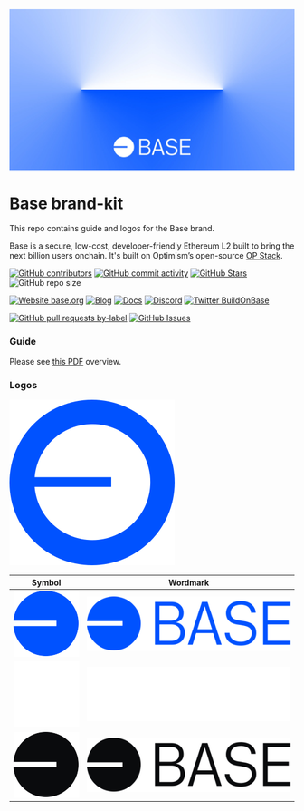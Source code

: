 ![Base](logo.webp)

# Base brand-kit

This repo contains guide and logos for the Base brand.

Base is a secure, low-cost, developer-friendly Ethereum L2 built to bring the next billion users onchain. It's built on Optimism’s open-source [OP Stack](https://stack.optimism.io/).

<!-- Badge row 1 - status -->

[![GitHub contributors](https://img.shields.io/github/contributors/base-org/brand-kit)](https://github.com/base-org/brand-kit/graphs/contributors)
[![GitHub commit activity](https://img.shields.io/github/commit-activity/w/base-org/brand-kit)](https://github.com/base-org/brand-kit/graphs/contributors)
[![GitHub Stars](https://img.shields.io/github/stars/base-org/brand-kit.svg)](https://github.com/base-org/brand-kit/stargazers)
![GitHub repo size](https://img.shields.io/github/repo-size/base-org/brand-kit)

<!-- Badge row 2 - links and profiles -->

[![Website base.org](https://img.shields.io/website-up-down-green-red/https/base.org.svg)](https://base.org)
[![Blog](https://img.shields.io/badge/blog-up-green)](https://base.mirror.xyz/)
[![Docs](https://img.shields.io/badge/docs-up-green)](https://docs.base.org/)
[![Discord](https://img.shields.io/discord/1067165013397213286?label=discord)](https://base.org/discord)
[![Twitter BuildOnBase](https://img.shields.io/twitter/follow/BuildOnBase?style=social)](https://twitter.com/BuildOnBase)

<!-- Badge row 3 - detailed status -->

[![GitHub pull requests by-label](https://img.shields.io/github/issues-pr-raw/base-org/brand-kit)](https://github.com/base-org/brand-kit/pulls)
[![GitHub Issues](https://img.shields.io/github/issues-raw/base-org/brand-kit.svg)](https://github.com/base-org/brand-kit/issues)

### Guide

Please see [this PDF](guide/guide.pdf) overview.

### Logos

![InProduct](logo/in-product/Base_Network_Logo.svg)

| Symbol                                            | Wordmark                                                |
| ------------------------------------------------- | ------------------------------------------------------- |
| ![SymbolBlue](logo/symbol/Base_Symbol_Blue.svg)   | ![WordmarkBlue](logo/wordmark/Base_Wordmark_Blue.svg)   |
| ![SymbolWhite](logo/symbol/Base_Symbol_White.svg) | ![WordmarkWhite](logo/wordmark/Base_Wordmark_White.svg) |
| ![SymbolBlack](logo/symbol/Base_Symbol_Black.svg) | ![WordmarkBlack](logo/wordmark/Base_Wordmark_Black.svg) |
